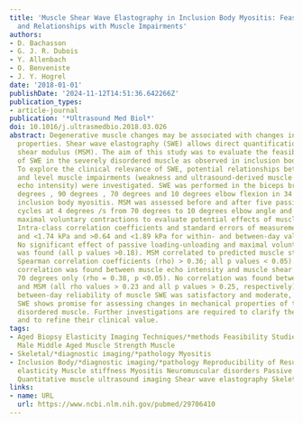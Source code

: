 ```yaml
---
title: 'Muscle Shear Wave Elastography in Inclusion Body Myositis: Feasibility, Reliability
  and Relationships with Muscle Impairments'
authors:
- D. Bachasson
- G. J. R. Dubois
- Y. Allenbach
- O. Benveniste
- J. Y. Hogrel
date: '2018-01-01'
publishDate: '2024-11-12T14:51:36.642266Z'
publication_types:
- article-journal
publication: '*Ultrasound Med Biol*'
doi: 10.1016/j.ultrasmedbio.2018.03.026
abstract: Degenerative muscle changes may be associated with changes in muscle mechanical
  properties. Shear wave elastography (SWE) allows direct quantification of muscle
  shear modulus (MSM). The aim of this study was to evaluate the feasibility and reliability
  of SWE in the severely disordered muscle as observed in inclusion body myositis.
  To explore the clinical relevance of SWE, potential relationships between MSM values
  and level muscle impairments (weakness and ultrasound-derived muscle thickness and
  echo intensity) were investigated. SWE was performed in the biceps brachii at 100
  degrees , 90 degrees , 70 degrees and 10 degrees elbow flexion in 34 patients with
  inclusion body myositis. MSM was assessed before and after five passive stretch-shortening
  cycles at 4 degrees /s from 70 degrees to 10 degrees elbow angle and after three
  maximal voluntary contractions to evaluate potential effects of muscle pre-conditioning.
  Intra-class correlation coefficients and standard errors of measurements were >0.83
  and <1.74 kPa and >0.64 and <1.89 kPa for within- and between-day values, respectively.
  No significant effect of passive loading-unloading and maximal voluntary contractions
  was found (all p values >0.18). MSM correlated to predicted muscle strength (all
  Spearman correlation coefficients (rho) > 0.36; all p values < 0.05). A significant
  correlation was found between muscle echo intensity and muscle shear modulus at
  70 degrees only (rho = 0.38, p <0.05). No correlation was found between muscle thickness
  and MSM (all rho values > 0.23 and all p values > 0.25, respectively). Within- and
  between-day reliability of muscle SWE was satisfactory and moderate, respectively.
  SWE shows promise for assessing changes in mechanical properties of the severely
  disordered muscle. Further investigations are required to clarify these findings
  and to refine their clinical value.
tags:
- Aged Biopsy Elasticity Imaging Techniques/*methods Feasibility Studies Female Humans
  Male Middle Aged Muscle Strength Muscle
- Skeletal/*diagnostic imaging/*pathology Myositis
- Inclusion Body/*diagnostic imaging/*pathology Reproducibility of Results Muscle
  elasticity Muscle stiffness Myositis Neuromuscular disorders Passive muscle mechanics
  Quantitative muscle ultrasound imaging Shear wave elastography Skeletal muscle
links:
- name: URL
  url: https://www.ncbi.nlm.nih.gov/pubmed/29706410
---
```


